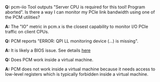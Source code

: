 
**Q:** pcm-iio Tool outputs "Server CPU is required for this tool! Program aborted". Is there a way I can monitor my PCIe link bandwidth using one of the PCM utilities?

**A:** The "IO" metric in pcm.x is the closest capability to monitor I/O PCIe traffic on client CPUs.

**Q:** PCM reports "ERROR: QPI LL monitoring device (...) is missing".

**A:** It is likely a BIOS issue. See details [here](https://software.intel.com/content/www/us/en/develop/articles/bios-preventing-access-to-qpi-performance-counters.html)

**Q:** Does PCM work inside a virtual machine.

**A:** PCM does not work inside a virtual machine because it needs access to low-level registers which is typically forbidden inside a virtual machine.
